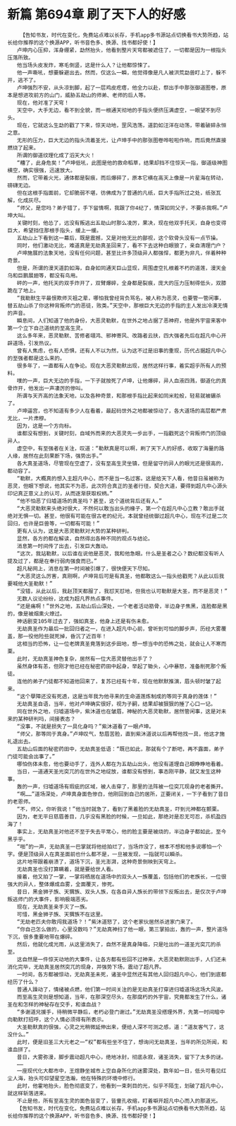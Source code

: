 # 新篇 第694章 刷了天下人的好感
        【告知书友，时代在变化，免费站点难以长存，手机app多书源站点切换看书大势所趋，站长给你推荐的这个换源APP，听书音色多、换源、找书都好使！】
       卢坤内心压抑，浑身绷紧，勐然抬头，他看到整片天穹都被遮住了，一切都是因为一根指头压落所致。
       他当场头皮发炸，寒毛倒竖，这是什么人？让他都惊悚了。
       他一声嘶吼，想要躲避出去。然而，仅这么一瞬，他觉得像是凡人被洪荒勐兽盯上了，躲不开，逃不了。
       卢坤强烈不安，从头凉到脚，起了一层鸡皮疙瘩，他全力以赴，祭出手中那张御道图卷，原本是想进攻前方的山门，威胁五劫山的师弟、老师的后人等。
       现在，他对准了天穹！
       天空中，大手无边，看不到全貌，而一根通天彻地的手指头便挤压满虚空，一眼望不到尽头。
       现在，它就这么生勐的戳了下来，惊天动地，罡风浩荡，道韵如汪洋在动荡，带着破碎永恒之意。
       无形的压力，巨大无边的指头流着圣光，让卢坤手中的那张图卷哗啦啦作响，而后竟然直接燃烧了起来。
       所谓的御道纹理化成了滔天大火！
       “糟了，此身危矣！”卢坤低吼，此图是他的救命稻草，结果却挡不住惊天一指，御道级神图横空，确实很强，迅速放大。
       然而，它带着火光，通体都是裂痕，而后爆碎了，原本它横在高天上像是一片星海在转动，磅礴无边。
       但在这根手指面前，它却脆弱不堪，彷佛成为了普通的凡纸，巨大手指所过之处，纸张瓦解，化成灰尽。
       “师父，是您吗？弟子错了，手下留情啊，我跟了你4纪了，情深如同父子，不要杀我啊。”卢坤大叫。
       关键时刻，他怂了，远没有叛逃出五劫山时那么凌厉，果决，现在他双手托天，自身也变得巨大，希望挡住那根手指头，缓上一缓。
       五劫山上下看到这一幕后，既是震撼，又是对他无比的鄙视，这个软骨头没有一点节操。
       同时，他们激动无比，难道真是无劫真圣回来了，看不下去这种白眼狼了，亲自清理门户？
       卢坤施展的法象天地，没有任何问题，甚至比许多顶级异人都强悍，都更为非凡，伴着种种奇景。
       但是，所谓的漫天道韵如海，自身如同通天巨山显现，周围虚空扎根着不朽的道莲，漫天金乌和巨鹏展翅等，都没有鸟用。
       砰的一声，他托天的双手炸开了，双臂爆碎，全身都是裂痕，庞大的压力压制得低头，双膝跪在了地上。
       “我勒默生平最恨欺师灭祖之辈，哪怕我曾经背负骂名，被人称为恶灵，也要管一管闲事，替五劫山杀了你这种背叛师门的恶徒，败类。”天空中，那根巨大无边的手指的主人发出冷漠无情的声音。
       瞬息间，人们知道了他的身份，大恶灵勒默，在世外之地占据了恶神府，他是外宇宙来客中第一个立下自己道统的至高生灵。
       这么多年来，恶灵勒默、苦修者翊鸿、邪神寄风、改路者云扶，四大强者先后在超凡中心开辟道场，引发热议。
       曾有人焦虑，也有人恐惧，还有人不以为然，认为这不过是旧事的重现，历代占据超凡中心的至强者都是这么来的。
       很多年了，一直都有人在争论。现在大恶灵勒默出现，居然这样行事，着实超乎所有人的预料。
       噗的一声，巨大无边的手指，一下子就按死了卢坤，让他爆碎，异人血液四溅，御道化的真骨炸开，他发出一声凄厉的惨叫。
       所谓与天齐高的法象天地，以及各种奇景，和那根手指比起来如同米粒般，轻易就被碾杀了。
       卢坤逼宫，也不知道有多少人在看着，最起码世外之地都被惊动了，各大道场的高层都严肃无比，一片肃穆。
       因为，这是一个方向标。
       谁都没有想到，关键时刻，自域外而来的大恶灵先一步出手，一指戳死这个背叛师门的顶级异人。
       虚空中，有至强者在关注，叹道：“勒默真是可以啊，刷了天下人的好感，收取了海量的路人缘，居然在此刻果断下场，强势出手。”
       各大真圣道场，尽管现在空虚了，没有至高生灵坐镇，但是留守的异人的眼光还是很高的，都动容了。
       “勒默，大概真的想入主超凡中心，而不是当一名过客。这是给天下人看，他昔日虽被称为恶灵，但眼下想说，他其实不为恶，此次符合真正的圣者行径，契合大道，要得到超凡中心源头印记真正意义上的认可，从而逐渐获取权柄。”
       “他不怕恶了归墟道场的真圣吗？甚至，这个道统背后还有人。”
       “大恶灵勒默来头绝对很大，不然何以敢当出头的椽子，第一个在超凡中心立教？敢出手就绝对无惧一切。甚至，他很有可能在很古老的纪元，本就曾经统御过超凡中心，现在不过是二次回归，也许是巨兽等，一切都有可能！”
       更有人认为，这是大恶灵勒默对大势的某种研判。
       显然，各方的都在解读，自然得出各种不同的观点与结论。
       消息第一时间传了出去，引发巨大轰动。
       “这次，我站勒默，以后谁在说他是恶灵，我和他急眼。什么是圣者之心？数纪都没有听人提及过了，都是在奉行弱肉强食而已。”
       超凡秘网上，消息在第一时间被引爆了，很快便天下尽知。
       “大恶灵这么厉害，真刚啊，卢坤背后可是有真圣，他都敢这么一指头给戳死？从此以后我要喊他大圣勒默！”
       “没错，从此以后，我赵顶天都服了，我怼天怼地，但我也认可勒默是大圣，而不是恶灵！”
       无数人议论纷纷，这成为超凡界热点事件。
       “还是痛啊！”世外之地，五劫山后山深处，一个老者活动筋骨，半边身子焦黑，连脸都是黑的，像是被烟熏火燎过。
       神话剧变105年过去了，强如真圣，他身上还是有伤未愈。
       无劫真圣作为最后一批回归者之一，在进入超凡中心前，曾听到可怕的脚步声，历经大雾覆盖，那一役他险些就死掉，昏沉了近百年！
       这相当的恐怖，让一位老牌真圣竟落到这步田地，想一想当中的恐怖之处，就会让人不寒而栗。
       此时，无劫真圣神色复杂，居然有一位大恶灵替他出手了？
       虽然身体有恙，但刚才他已经在秘密药田中起身，举起了锄头，心中暴怒，准备削死那个叛徒。
       连他的弟子门徒都不知道他回来了，复苏已经有十年，现在他默默推演，眉头顿时皱了起来。
       “这个孽障还没有死透，这是当年我为他寻来的生命道莲炼制成的等同于真身的莲体！”
       无劫真圣自语，当年，他对卢坤确实很好，视为子嗣，结果却被狠狠的捶了心口一记。
       同在世外之地，归墟道场中，紫沐道也在皱眉，神秘的大恶灵勒默，居然管闲事，这是对未来的某种研判吗，间接表态？
       “没事，不就是损失了一具化身吗？”紫沐道看了一眼卢坤。
       “师父，那等同于真身。”卢坤叹气，愁眉苦脸，直到紫沐道说以后再帮他找一具，他这才施礼退出去。
       五劫山后面的秘密药田中，无劫真圣低语：“既已如此，那就有个了断吧，再不露面，弟子门徒可能会出事了。”
       哪怕伤体未愈，他也要动手了，连外人都在为五劫山出头，他没有道理自己眼睁睁地看着。
       当日，一道通天圣光突兀的在世外之地绽放，谁都没有想到，事态刚平静，就又发生这种事。
       轰的一声，归墟道场有瑕疵的区域，被人击穿了，那里的法阵被一位突兀现身的老者撕开。
       “啊……”道场深处，卢坤真身面色惨白，他刚回到自己的居所，正要闭关，一下子看到了昔日的老恩师。
       “不，师父，你听我说！”他当时就急了，看到了黑着脸的无劫真圣，吓到元神都在颤栗。
       因为，老无平日慈眉善目，几乎没有黑脸的时候，一旦如此，那绝对是忍无可忍，杀机盈四海了！
       事实上，无劫真圣对他还不至于失去平常心，他的脸主要是被烧的，半边身子都如此，至今黑乎乎。
       “啪”的一声，无劫真圣一巴掌就将他给拍烂了，当场炸没了，根本不想和他多说哪怕一个字。便是顶级异人在真圣面前也什么都不是，一旦被发现，一指就可以瞬杀。
       这片地带跟着崩溃了，道场下沉，圣光澎湃，这种奇景倒映到天穹上。
       无劫真圣也没打算瞒着，就是要给世人看。
       接着，他又拍了一掌，一掌将栖居在道场中的双头人一族覆盖，包括他们的老族长，一位很强大的异人，整体爆成血雾，全面覆灭，惨死。
       昔日，黑金狮子族、天猬族、双头人族，在各自异人族长的带领下反叛出去，是仅次于卢坤叛逃师门的大事件，影响极端恶劣。
       现在，无劫真圣亲手灭了一族。
       可惜，黑金狮子族、天猬族不在这里。
       “无劫老匹夫你敢闯我道场？！”紫沐道怒了，这个老家伙居然杀进家门来了。
       “你自己怎么做的，心里没数吗？”无劫真神扫了他一眼，第三掌拍出，轰的一声，整片道场下沉，很多重要地带在爆碎。
       然后，他就化成光雨，从这里消失了，自然不是真身降临，只是吐出的一道圣光突兀的杀至。
       这自然是一件惊天动地的大事件，让各方都有些回不过神来，大恶灵勒默刚出手，人们还未消化完毕，无劫真圣居然突兀的现身，并强势下场，震动了超凡界。
       一时间，各方都被惊动，无劫真圣未死，诸圣中显然还有其他人回归超凡中心，他们到底都经历了什么？
       普通人躁动了，情绪被点燃，他们第一时间关注的是无劫真圣打穿进归墟道场这场大风波。
       而至高生灵则是想知道，当年，在那深空尽头，在那腐朽的外宇宙，究竟都发生了什么，诸圣在和怎样的神秘存在交手，和谁血战？
       “多谢道兄援手，待稍微平静后，老朽必登门谢过。”无劫真圣没搭理外界，先第一时间暗中向勒默打招呼，这个人情必须得有所表示。
       大圣勒默真的很强，心灵之光稍微延伸出来，便给人深不可测之感，道：“道友客气了，这没什么。”
       此时，便是旧圣三大元老之一“权”都有些坐不住了，想询问无劫真圣，当年的所见所闻，和谁血拼了。
       昔日，大雾弥漫，脚步震动超凡中心，绝地冰封，彻底永寂，诸圣消失，留下了太多的谜。
       ……
       一座现代化大都市中，王煊静坐城市上空自身所化的迷雾深处，数年如一日，低头可看见红尘人海，抬头可仰望星空浩瀚，他在特殊的环境中修行。
       此时，他霍地抬头，脸色彻底变了，他看到一束刺目的光，似乎不陌生，划破了超凡中心，就这样斩落进来。
       不止是他，所有至高生灵的面色皆变了，皆童孔收缩，盯着噼开超凡中心而入的那道光。
       【告知书友，时代在变化，免费站点难以长存，手机app多书源站点切换看书大势所趋，站长给你推荐的这个换源APP，听书音色多、换源、找书都好使！】